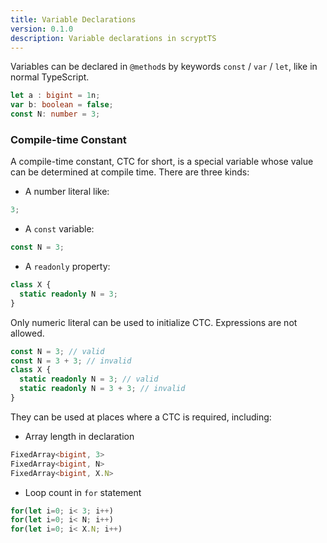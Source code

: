 ```yaml
---
title: Variable Declarations
version: 0.1.0
description: Variable declarations in scryptTS
---
```


Variables can be declared in `@method`s by keywords `const` / `var` / `let`, like in normal TypeScript.

```ts
let a : bigint = 1n;
var b: boolean = false;
const N: number = 3;
```

### Compile-time Constant

A compile-time constant, CTC for short, is a special variable whose value can be determined at compile time. There are three kinds:

* A number literal like:

```ts
3;
```

* A `const` variable:

```ts
const N = 3;
```

* A `readonly` property:

```ts
class X {
  static readonly N = 3;
}
```

Only numeric literal can be used to initialize CTC. Expressions are not allowed.

```ts
const N = 3; // valid
const N = 3 + 3; // invalid
class X {
  static readonly N = 3; // valid
  static readonly N = 3 + 3; // invalid
}
```


They can be used at places where a CTC is required, including:

* Array length in declaration

```ts
FixedArray<bigint, 3>
FixedArray<bigint, N>
FixedArray<bigint, X.N>
```

* Loop count in `for` statement

```ts
for(let i=0; i< 3; i++)
for(let i=0; i< N; i++)
for(let i=0; i< X.N; i++)
```
